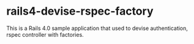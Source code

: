 rails4-devise-rspec-factory
===========================
This is a Rails 4.0 sample application that used to devise authentication, rspec controller with factories.
